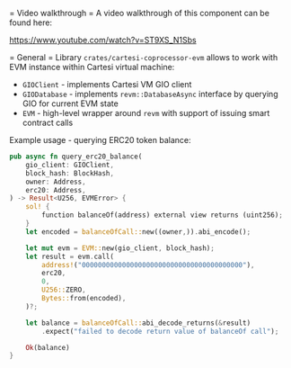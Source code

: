 = Video walkthrough =
A video walkthrough of this component can be found here:

https://www.youtube.com/watch?v=ST9XS_N1Sbs

= General =
Library `crates/cartesi-coprocessor-evm` allows to work with EVM instance within Cartesi virtual machine:

- `GIOClient` - implements Cartesi VM GIO client
- `GIODatabase` - implements `revm::DatabaseAsync` interface by querying GIO for current EVM state
- `EVM` - high-level wrapper around `revm` with support of issuing smart contract calls

Example usage - querying ERC20 token balance:

```rust
pub async fn query_erc20_balance(
    gio_client: GIOClient,
    block_hash: BlockHash,
    owner: Address,
    erc20: Address,
) -> Result<U256, EVMError> {
    sol! {
        function balanceOf(address) external view returns (uint256);
    }
    let encoded = balanceOfCall::new((owner,)).abi_encode();

    let mut evm = EVM::new(gio_client, block_hash);
    let result = evm.call(
        address!("0000000000000000000000000000000000000000"),
        erc20,
        0,
        U256::ZERO,
        Bytes::from(encoded),
    )?;

    let balance = balanceOfCall::abi_decode_returns(&result)
        .expect("failed to decode return value of balanceOf call");

    Ok(balance)
}
```
